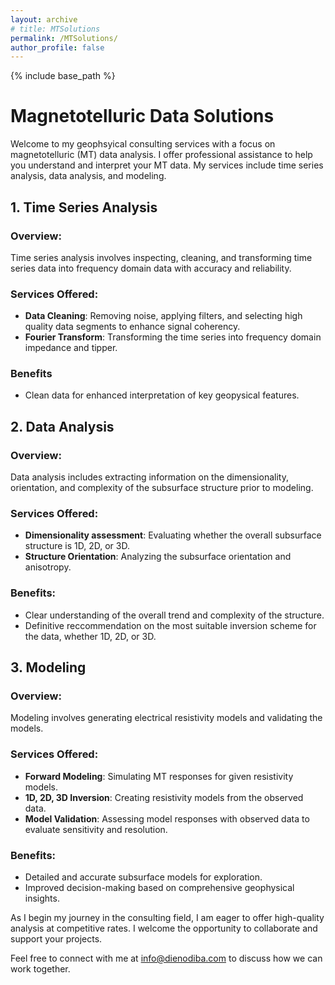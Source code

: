 ```yaml
---
layout: archive
# title: MTSolutions
permalink: /MTSolutions/
author_profile: false
---
```


{% include base_path %}

# Magnetotelluric Data Solutions 

Welcome to my geophsyical consulting services with a focus on magnetotelluric (MT) data analysis. I offer professional assistance to help you understand and interpret your MT data. My services include time series analysis, data analysis, and modeling.

## 1. Time Series Analysis

### Overview:
Time series analysis involves inspecting, cleaning, and transforming time series data into frequency domain data with accuracy and reliability.

### Services Offered:
- **Data Cleaning**: Removing noise, applying filters, and selecting high quality data segments to enhance signal coherency.
- **Fourier Transform**: Transforming the time series into frequency domain impedance and tipper.

### Benefits
- Clean data for enhanced interpretation of key geopysical features.

## 2. Data Analysis

### Overview:
Data analysis includes extracting information on the dimensionality, orientation, and complexity of the subsurface structure prior to modeling.

### Services Offered:
- **Dimensionality assessment**: Evaluating whether the overall subsurface structure is 1D, 2D, or 3D.
- **Structure Orientation**: Analyzing the subsurface orientation and anisotropy.

### Benefits:
- Clear understanding of the overall trend and complexity of the structure.
- Definitive reccommendation on the most suitable inversion scheme for the data, whether 1D, 2D, or 3D.

## 3. Modeling

### Overview:
Modeling involves generating electrical resistivity models and validating the models.

### Services Offered:
- **Forward Modeling**: Simulating MT responses for given resistivity models.
- **1D, 2D, 3D Inversion**: Creating resistivity models from the observed data.
- **Model Validation**: Assessing model responses with observed data to evaluate sensitivity and resolution. 

### Benefits:
- Detailed and accurate subsurface models for exploration.
- Improved decision-making based on comprehensive geophysical insights.

As I begin my journey in the consulting field, I am eager to offer high-quality analysis at competitive rates. I welcome the opportunity to collaborate and support your projects. 

Feel free to connect with me at info@dienodiba.com to discuss how we can work together.
 
